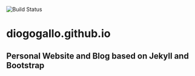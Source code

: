 ![Build Status](https://travis-ci.org/diogogallo/diogogallo.github.io.svg?branch=master)

# diogogallo.github.io
## Personal Website and Blog based on Jekyll and Bootstrap
